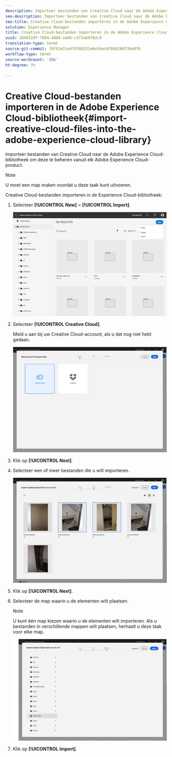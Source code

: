 ```yaml
---
description: Importeer bestanden van Creative Cloud naar de Adobe Experience Cloud-bibliotheek om deze te beheren vanuit elk Adobe Experience Cloud-product.
seo-description: Importeer bestanden van Creative Cloud naar de Adobe Experience Cloud-bibliotheek om deze te beheren vanuit elk Adobe Experience Cloud-product.
seo-title: Creative Cloud-bestanden importeren in de Adobe Experience Cloud-bibliotheek
solution: Experience Manager
title: Creative Cloud-bestanden importeren in de Adobe Experience Cloud-bibliotheek
uuid: 184632df-7084-4db8-a4d6-c372ab9764c9
translation-type: tm+mt
source-git-commit: 78f62e51e07df88252e6e54ec8f0b620d739e07b
workflow-type: tm+mt
source-wordcount: '166'
ht-degree: 3%

---
```



# Creative Cloud-bestanden importeren in de Adobe Experience Cloud-bibliotheek{#import-creative-cloud-files-into-the-adobe-experience-cloud-library}

Importeer bestanden van Creative Cloud naar de Adobe Experience Cloud-bibliotheek om deze te beheren vanuit elk Adobe Experience Cloud-product.

>[!NOTE]
>
>U moet een map maken voordat u deze taak kunt uitvoeren.

Creative Cloud-bestanden importeren in de Experience Cloud-bibliotheek:

1. Selecteer **[!UICONTROL New]** > **[!UICONTROL Import]**.

   ![](assets/library_new_folder_upload.png)

1. Selecteer **[!UICONTROL Creative Cloud]**.

   Meld u aan bij uw Creative Cloud-account, als u dat nog niet hebt gedaan.

   ![](assets/library_import_cc.png)

1. Klik op **[!UICONTROL Next]**.
1. Selecteer een of meer bestanden die u wilt importeren.

   ![](assets/library_import_cc_assets_selected.png)

1. Klik op **[!UICONTROL Next]**.
1. Selecteer de map waarin u de elementen wilt plaatsen.

   >[!NOTE]
   >
   >U kunt één map kiezen waarin u de elementen wilt importeren. Als u bestanden in verschillende mappen wilt plaatsen, herhaalt u deze taak voor elke map.

   ![](assets/library_import_cc_folder_select.png)

1. Klik op **[!UICONTROL Import]**.

